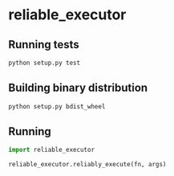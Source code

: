 # reliable_executor

## Running tests

```bash
python setup.py test
```

## Building binary distribution

```bash
python setup.py bdist_wheel
```

## Running

```python
import reliable_executor

reliable_executor.reliably_execute(fn, args)
```

